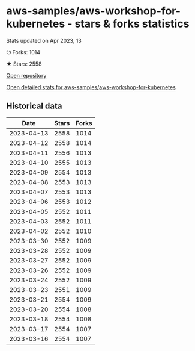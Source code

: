 # aws-samples/aws-workshop-for-kubernetes - stars & forks statistics

Stats updated on Apr 2023, 13

☋ Forks: 1014

★ Stars: 2558

[Open repository](https://github.com/aws-samples/aws-workshop-for-kubernetes)

[Open detailed stats for aws-samples/aws-workshop-for-kubernetes](https://reviewgithub.com/rep/aws-samples/aws-workshop-for-kubernetes)

## Historical data
| Date | Stars | Forks |
|------|-------|-------|
| 2023-04-13 | 2558 | 1014 | 
| 2023-04-12 | 2558 | 1014 | 
| 2023-04-11 | 2556 | 1013 | 
| 2023-04-10 | 2555 | 1013 | 
| 2023-04-09 | 2554 | 1013 | 
| 2023-04-08 | 2553 | 1013 | 
| 2023-04-07 | 2553 | 1013 | 
| 2023-04-06 | 2553 | 1012 | 
| 2023-04-05 | 2552 | 1011 | 
| 2023-04-03 | 2552 | 1011 | 
| 2023-04-02 | 2552 | 1010 | 
| 2023-03-30 | 2552 | 1009 | 
| 2023-03-28 | 2552 | 1009 | 
| 2023-03-27 | 2552 | 1009 | 
| 2023-03-26 | 2552 | 1009 | 
| 2023-03-24 | 2552 | 1009 | 
| 2023-03-23 | 2551 | 1009 | 
| 2023-03-21 | 2554 | 1009 | 
| 2023-03-20 | 2554 | 1008 | 
| 2023-03-18 | 2554 | 1008 | 
| 2023-03-17 | 2554 | 1007 | 
| 2023-03-16 | 2554 | 1007 | 

